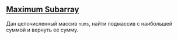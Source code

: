 ## [Maximum Subarray](https://leetcode.com/problems/maximum-subarray/)

Дан целочисленный массив <code>nums</code>, найти подмассив с наибольшей суммой и вернуть ее сумму.
